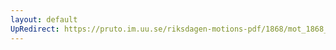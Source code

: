 ```yaml
---
layout: default
UpRedirect: https://pruto.im.uu.se/riksdagen-motions-pdf/1868/mot_1868__ak__161/mot_1868__ak__161-003.pdf
---
```

